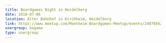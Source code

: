 ```yaml
---
title: Boardgames Night in Heidelberg
date: 2018-07-06
location: Alter Bahnhof in Kirchheim, Heidelberg
link: https://www.meetup.com/Mannheim-Boardgames-Meetup/events/248765621/
usergroup: bogama
type: usergroup
---
```

